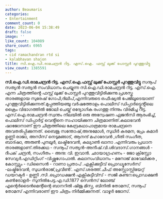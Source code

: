 ```yaml
---
author: Beaumaris
categories:
- Entertainment
comment_count: 0
date: 2023-06-04 15:38:49
draft: false
image: ''
like_count: 104089
share_count: 6965
tags:
- cid ramachandran rtd si
- kalabhavan shajon
title: സി.ഐ.ഡി.രാമചന്ദ്രൻ റിട്ട. എസ്.ഐ. ഫസ്റ്റ് ലുക്ക് പോസ്റ്റർ പുറത്തുവിട്ടു
view_count: 1385591
---
```


**സി.ഐ.ഡി.രാമചന്ദ്രൻ റിട്ട. എസ്.ഐ.ഫസ്റ്റ് ലുക്ക് പോസ്റ്റർ പുറത്തുവിട്ടു** സനൂപ് സത്യൻ സത്യൻ സംവിധാനം ചെയ്യുന്ന സി.ഐ.ഡി.രാമചന്ദ്രൻ റിട്ട. എസ്.ഐ. എന്ന ചിത്രത്തിൻ്റെ ഫസ്റ്റ് ലുക്ക് പോസ്റ്റർ പുറത്തുവിട്ടിരിക്കുന്നു.പ്രശസ്ത താരങ്ങളായ സുരേഷ് ഗോപി,ദിലീപ്,എന്നിവരുടെ ഒഫീഷ്യൽ പേജിലൂടെയാണ് പുറത്തുവിട്ടിരിക്കുന്നത്.മുപ്പത്തിയഞ്ചു വർഷത്തോളം പൊലീസ് ഡിപ്പാർട്ട്മെൻ്റിലെ ക്രൈം വിഭാഗത്തിൽ ജോലി ചെയ്ത് ഒദ്യോഗിക രംഗത്തു നിന്നും വിരമിച്ച റിട്ട. എസ്.ഐ.രാമചന്ദ്രൻ സ്വന്തം നിലയിൽ ഒരു അന്വേഷണ ഏജൻസി ആരംഭിച്ച്, പൊലീസ് ഡിപ്പാർട്ട് വെൻ്റിനെ സഹായിക്കുന്ന ചിത്രമാണിത്.കലാഭവൻ ഷാജോനാണ് ഈ ചിത്രത്തിലെ കേന്ദ്രകഥാപാത്രമായ രാമചന്ദ്രനെ അവതരിപ്പിക്കുന്നത്. [](https://cdn.boolokam.com/articles/2023/06/dqqqqqqqwww.jpg)ബൈജു സന്തോഷ്,അനുമോൾ, സുധീർ കരമന, പ്രേം കുമാർ ഉണ്ണി രാജാ, അസീസ് നെടുമങ്ങാട്, ആനന്ദ് മഹാദേവൻ ,ഗീതി സംഗീത, ബാദ്ഷാ, അരുൺ പുനലൂർ, ലഷ്മിദേവൻ, കല്യാൺ ഖാനാ .എന്നിവരും പ്രധാന താരങ്ങളാണ്.തിരക്കഥ - സനൂപ് സത്യൻ-അനീഷ്.വി.ശിവദാസ്.ഗാനങ്ങൾ - ദീപക് ചന്ദ്രൻ, സംഗീതം - അനു: വി. ഇവാൻ. ഛായാഗ്രഹണം - ജോ ക്രിസ്റ്റോ സേവ്യർ.എഡിറ്റിംഗ്‌ -വിഷ്ണുഗോപാൽ. കലാസംവിധാനം - മനോജ് മാവേലിക്കര , കോസ്റ്റ്യും - ഡിസൈൻ - റാണാ പ്രതാപ് .എക്സിക്കുട്ടീവ്‌ പ്രൊഡ്യൂസേർസ് -ലഷ്മിദേവൻ, സുധൻരാജ്,പ്രവീൺ'. എസ്.ശരത്ത്.ചീഫ് അസ്സോസ്സിയേറ്റ് ഡയറക്ടർ - ഉണ്ണി .സി .പ്രൊഡക്ഷൻ എക്സികുട്ടീവ്സ് - സജി കുണ്ടറ:പ്രൊഡക്ഷൻ കൺട്രോളർ- സുനിൽപേട്ട.എ.ഡി.1877 സെൻസ് ലോഞ്ച് എന്റെർടൈൻമെന്റിന്റെ ബാനറിൽ ഷിജു മിസ്പ, ബിനിൽ തോമസ്, സനൂപ് തോമസ് എന്നിവരാണ് ഈ ചിത്രം നിർമ്മിക്കുന്നത്. വാഴൂർ ജോസ്.